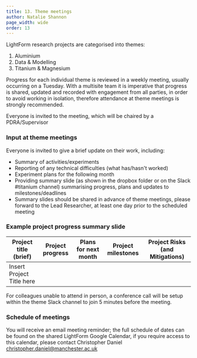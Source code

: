 ```yaml
---
title: 13. Theme meetings
author: Natalie Shannon
page_width: wide
order: 13
---
```


LightForm research projects are categorised into themes:

1.	Aluminium 
2.	Data & Modelling 
3.	Titanium & Magnesium 

Progress for each individual theme is reviewed in a weekly meeting, usually occurring on a Tuesday.
With a multisite team it is imperative that progress is shared, updated and recorded with engagement from all parties, in order to avoid working in isolation, therefore attendance at theme meetings is strongly recommended. 

Everyone is invited to the meeting, which will be chaired by a PDRA/Supervisor

### Input at theme meetings

Everyone is invited to give a brief update on their work, including:

- Summary of activities/experiments 
- Reporting of any technical difficulties (what has/hasn't worked) 
- Experiment plans for the following month
- Providing summary slide (as shown in the dropbox folder or on the Slack #titanium channel) summarising progress, plans and updates to milestones/deadlines  
- Summary slides should be shared in advance of theme meetings, please forward to the Lead Researcher, at least one day prior to the scheduled meeting

### Example project progress summary slide

<table class="smaller">
  <thead>
    <tr>
      <th>Project title (brief)</th>
      <th>Project progress</th>
      <th>Plans for next month</th>
      <th>Project milestones</th>
      <th>Project Risks (and Mitigations)</th>
    </tr>
  </thead>
  <tbody>
    <tr>
      <td>Insert Project Title here</td>
      <td></td>
      <td></td>
      <td></td>
      <td></td>
    </tr>
  </tbody>
</table>


For colleagues unable to attend in person, a conference call will be setup within the theme Slack channel to join 5 minutes before the meeting.

### Schedule of meetings

You will receive an email meeting reminder; the full schedule of dates can be found on the shared LightForm Google Calendar, if you require access to this calendar, please contact Christopher Daniel christopher.daniel@manchester.ac.uk
